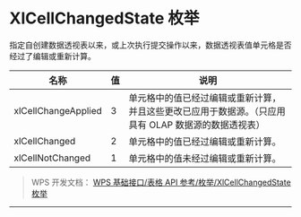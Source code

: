 # XlCellChangedState 枚举

指定自创建数据透视表以来，或上次执行提交操作以来，数据透视表值单元格是否经过了编辑或重新计算。

| 名称                | 值  | 说明                                                                                                 |
|---------------------|-----|------------------------------------------------------------------------------------------------------|
| xlCellChangeApplied | 3   | 单元格中的值已经过编辑或重新计算，并且这些更改已应用于数据源。（只应用具有 OLAP 数据源的数据透视表） |
| xlCellChanged       | 2   | 单元格中的值已经过编辑或重新计算。                                                                   |
| xlCellNotChanged    | 1   | 单元格中的值未经过编辑或重新计算。                                                                   |

> WPS 开发文档： [WPS 基础接口/表格 API 参考/枚举/XlCellChangedState 枚举](https://qn.cache.wpscdn.cn/encs/doc/office_v19/topics/WPS%20%E5%9F%BA%E7%A1%80%E6%8E%A5%E5%8F%A3/%E8%A1%A8%E6%A0%BC%20API%20%E5%8F%82%E8%80%83/%E6%9E%9A%E4%B8%BE/XlCellChangedState%20%E6%9E%9A%E4%B8%BE.html)

------------------------------------------------------------------------

